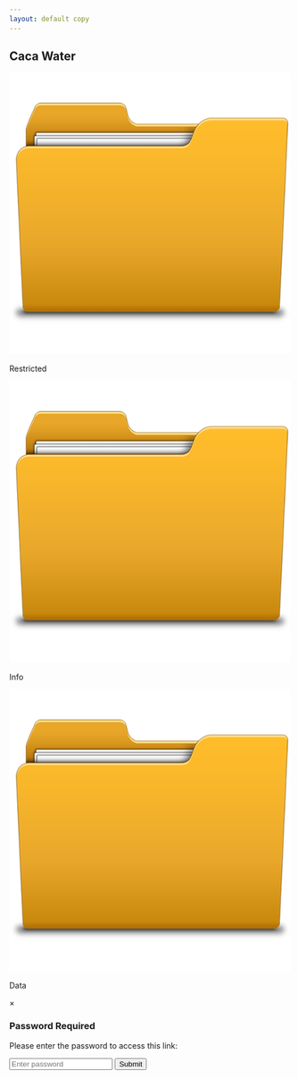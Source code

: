 ```yaml
---
layout: default copy
---
```


## Caca Water
<div class="image-gallery">
  <!-- Password-protected image (has data-password attribute) -->
  <div class="image-container password-protected">
    <img src="/assets/images/folder.png" alt="Protected image" class="responsive-image" 
         data-target="/" data-password="ThankYou">
         <p class="image-caption">Restricted</p>
  </div>
  
  <!-- Regular image (no password protection) -->
  <div class="image-container">
    <img src="/assets/images/folder.png" alt="Regular image" class="responsive-image" 
         data-target="/">
          <p class="image-caption">Info</p>
  </div>
  
  <!-- You can add more images (protected or not) following the same pattern -->
  <div class="image-container">
    <img src="/assets/images/folder.png" alt="Another regular image" class="responsive-image" 
         data-target="/">
          <p class="image-caption">Data</p>
  </div>
</div>

<div id="passwordModal" class="password-modal">
  <div class="modal-content">
    <span class="close-modal">&times;</span>
    <h3>Password Required</h3>
    <p>Please enter the password to access this link:</p>
    <input type="password" id="passwordInput" placeholder="Enter password">
    <div id="passwordError" style="color: red; display: none;">Incorrect password</div>
    <button id="submitPassword">Submit</button>
  </div>
</div>


<script>
document.addEventListener('DOMContentLoaded', function() {
  // Variables to store the current target link and password
  let currentTarget = '';
  let currentPassword = '';
  
  // Get DOM elements
  const modal = document.getElementById('passwordModal');
  //hash the password
  const passwordInput = document.getElementById('passwordInput');
  const passwordError = document.getElementById('passwordError');
  const submitButton = document.getElementById('submitPassword');
  const closeButton = document.querySelector('.close-modal');
  
  // Ensure modal is hidden initially
  if (modal) {
    modal.style.display = 'none';
  }
  
  // Process all image containers
  document.querySelectorAll('.image-container').forEach(container => {
    const img = container.querySelector('.responsive-image');
    
    // Add click event to the container itself
    container.addEventListener('click', function() {
      if (!img) return;
      
      // Get the target URL
      currentTarget = img.getAttribute('data-target');
      
      // Check if this image has a password set
      if (img.hasAttribute('data-password')) {
        // Password-protected image
        currentPassword = img.getAttribute('data-password');
        
        // Make sure modal exists before trying to show it
        if (modal) {
          // Display the modal
          modal.style.display = 'flex';
          passwordInput.value = '';
          passwordError.style.display = 'none';
          
          // Focus the password input
          setTimeout(() => {
            passwordInput.focus();
          }, 100);
        } else {
          console.error('Password modal not found in the document!');
        }
      } else {
        // Regular image - go directly to the target
        if (currentTarget) {
          console.log('Navigating to:', currentTarget);
          window.location.href = currentTarget;
        }
      }
    });
  });
  
  // The rest of your event handlers for the modal
  if (submitButton && passwordInput && modal) {
    // Submit password
    submitButton.addEventListener('click', function() {
      if (passwordInput.value === currentPassword) {
        // Correct password - navigate to target
        modal.style.display = 'none';
        window.location.href = currentTarget;
      } else {
        // Wrong password - show error
        passwordError.style.display = 'block';
      }
    });
  
    // Close modal when X is clicked
    if (closeButton) {
      closeButton.addEventListener('click', function() {
        modal.style.display = 'none';
      });
    }
    
    // Allow pressing Enter key to submit
    passwordInput.addEventListener('keyup', function(event) {
      if (event.key === 'Enter') {
        submitButton.click();
      }
    });
    
    // Close modal when clicking outside of modal content
    window.addEventListener('click', function(event) {
      if (event.target === modal) {
        modal.style.display = 'none';
      }
    });
  }
});
</script>